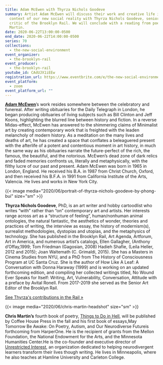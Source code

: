 ```yaml
---
title: Adam McEwen with Thyrza Nichols Goodeve
summary: Artist Adam McEwen will discuss their work and creative life in the
  context of our new social reality with Thyrza Nichols Goodeve, senior art
  critic of the Brooklyn Rail. We will conclude with a reading from poet Chris
  Martin.
date: 2020-06-22T13:00:00-0500
end_date: 2020-06-22T14:00:00-0500
series: 70
collections:
  - the-new-social-environment
event_organizer:
  - the-brooklyn-rail
event_producer:
  - the-brooklyn-rail
youtube_id: CAdUJX1iEEw
registration_url: https://www.eventbrite.com/e/the-new-social-environment-70-adam-mcewen-with-thyrza-nichols-goodeve-tickets-109869972044
event_platform:
  - zoom
event_platform_url: ""
---
```

**[Adam McEwen](https://gagosian.com/artists/adam-mcewen/)**’s work resides somewhere between the celebratory and funereal. After writing obituaries for the Daily Telegraph in London, he began producing obituaries of living subjects such as Bill Clinton and Jeff Koons, highlighting the blurred line between history and fiction. In a reverse Midas-effect, McEwen has answered to the shimmering claims of Minimalist art by creating contemporary work that is freighted with the leaden melancholy of modern history. As a meditation on the many lives and deaths of art, he has created a space that conflates a beleaguered present with the afterlife of a potent and contentious moment in art history, in much the same way as his obituaries narrate the future-perfect of the rich, the famous, the beautiful, and the notorious. McEwen’s dead zone of dark relics and faded memories confronts us, literally and metaphysically, with the filthy lucre of our past and present. Adam McEwen was born in 1965 in London, England. He received his B.A. in 1987 from Christ Church, Oxford, and then received his B.F.A. in 1991 from California Institute of the Arts, Valencia. He lives and works in New York City.

{{< image media="2020/06/portrait-of-thyrza-nichols-goodeve-by-phong-bui" size="sm" >}}

**Thyrza Nichols Goodeve**, PhD, is an art writer and hobby cartoodlist who writes “with” rather than “on” contemporary art and artists. Her interests range across art as a “structure of feeling”, human/nonhuman animal ontologies, the natural fantastic, the aesthetics of wonder, theories and practices of writing, the interview as essay, the history of modernism(s), surrealist methodologies, dystopias and utopias, and the metaphysics of technology. She has published in the Brooklyn Rail, Art Agenda, Artforum, Art in America, and numerous artist’s catalogs, Ellen Gallagher, (Anthony d’Offay,1999; Tom Friedman (Gagosian, 2008) Hadieh Shafie, (Leila Heller, 2012 and 2015); Joan Waltemath (C. Grimaldi, 2015). She has a Masters in Cinema Studies from NYU, and a PhD from The History of Consciousness Program at UC Santa Cruz. She is the author of How Like A Leaf: A Conversation with Donna Haraway (1999) and is working on an updated forthcoming edition, and compiling her collected writings titled, No Wound Ever Speaks for Itself: Writing, Art, Vulnerability, Conversation, Attitude with a preface by Avital Ronell. From 2017-2019 she served as the Senior Art Editor of the Brooklyn Rail.

[See Thyrza's contributions in the Rail »](https://brooklynrail.org/contributor/thyrza-nichols-goodeve)

{{< image media="2020/06/chris-martin-headshot" size="sm" >}}

**Chris Martin’s** fourth book of poetry, [Things to Do in Hell](https://coffeehousepress.org/collections/new-forthcoming/products/things-to-do-in-hell), will be published by Coffee House Press in the fall and his first book of essays,May Tomorrow Be Awake: On Poetry, Autism, and Our Neurodiverse Futureis forthcoming from HarperOne. He is the recipient of grants from the Mellon Foundation, the National Endowment for the Arts, and the Minnesota Humanities Center.He is the co-founder and executive director of [Unrestricted Interest](http://www.unrestrictedinterest.com/), an organization dedicated to helping neurodivergent learners transform their lives though writing. He lives in Minneapolis, where he also teaches at Hamline University and Carleton College.